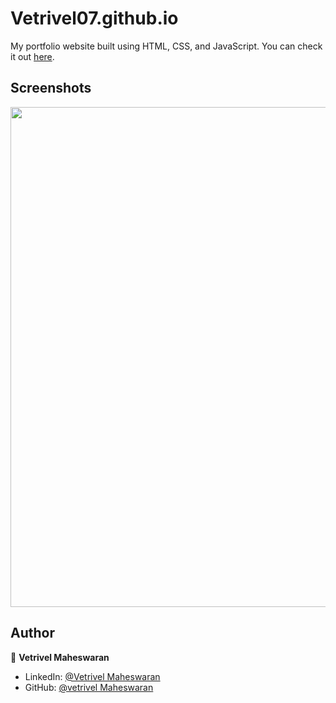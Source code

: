 # Vetrivel07.github.io

My portfolio website built using HTML, CSS, and JavaScript. You can check it out [here](https://Vetrivel07.github.io).



## Screenshots

<p float="center">
    <img src="" width="800">
</p>



## Author

👤 **Vetrivel Maheswaran**

* LinkedIn: [@Vetrivel Maheswaran](https://www.linkedin.com/in/vetrivel-maheswaran)
* GitHub: [@vetrivel Maheswaran](https://github.com/Vetrivel07)
